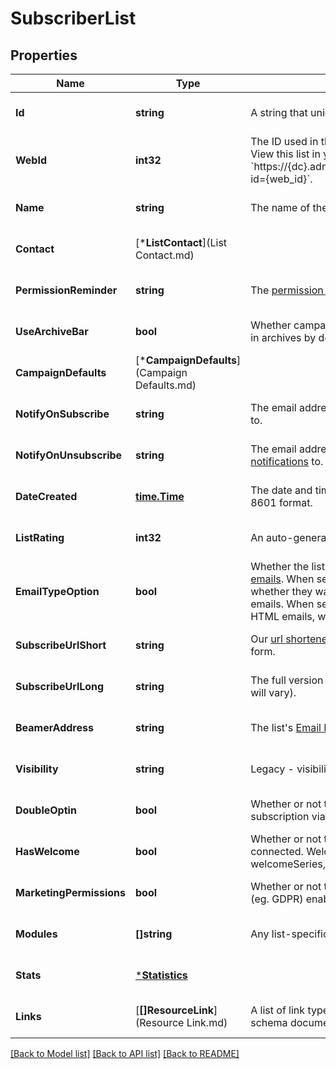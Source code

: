 # SubscriberList

## Properties
Name | Type | Description | Notes
------------ | ------------- | ------------- | -------------
**Id** | **string** | A string that uniquely identifies this list. | [optional] [default to null]
**WebId** | **int32** | The ID used in the Mailchimp web application. View this list in your Mailchimp account at &#x60;https://{dc}.admin.mailchimp.com/lists/members/?id&#x3D;{web_id}&#x60;. | [optional] [default to null]
**Name** | **string** | The name of the list. | [optional] [default to null]
**Contact** | [***ListContact**](List Contact.md) |  | [optional] [default to null]
**PermissionReminder** | **string** | The [permission reminder](https://mailchimp.com/help/edit-the-permission-reminder/) for the list. | [optional] [default to null]
**UseArchiveBar** | **bool** | Whether campaigns for this list use the [Archive Bar](https://mailchimp.com/help/about-email-campaign-archives-and-pages/) in archives by default. | [optional] [default to null]
**CampaignDefaults** | [***CampaignDefaults**](Campaign Defaults.md) |  | [optional] [default to null]
**NotifyOnSubscribe** | **string** | The email address to send [subscribe notifications](https://mailchimp.com/help/change-subscribe-and-unsubscribe-notifications/) to. | [optional] [default to null]
**NotifyOnUnsubscribe** | **string** | The email address to send [unsubscribe notifications](https://mailchimp.com/help/change-subscribe-and-unsubscribe-notifications/) to. | [optional] [default to null]
**DateCreated** | [**time.Time**](time.Time.md) | The date and time that this list was created in ISO 8601 format. | [optional] [default to null]
**ListRating** | **int32** | An auto-generated activity score for the list (0-5). | [optional] [default to null]
**EmailTypeOption** | **bool** | Whether the list supports [multiple formats for emails](https://mailchimp.com/help/change-audience-name-defaults/). When set to &#x60;true&#x60;, subscribers can choose whether they want to receive HTML or plain-text emails. When set to &#x60;false&#x60;, subscribers will receive HTML emails, with a plain-text alternative backup. | [optional] [default to null]
**SubscribeUrlShort** | **string** | Our [url shortened](https://mailchimp.com/help/share-your-signup-form/) version of this list&#39;s subscribe form. | [optional] [default to null]
**SubscribeUrlLong** | **string** | The full version of this list&#39;s subscribe form (host will vary). | [optional] [default to null]
**BeamerAddress** | **string** | The list&#39;s [Email Beamer](https://mailchimp.com/help/use-email-beamer-to-create-a-campaign/) address. | [optional] [default to null]
**Visibility** | **string** | Legacy - visibility settings are no longer used | [optional] [default to null]
**DoubleOptin** | **bool** | Whether or not to require the subscriber to confirm subscription via email. | [optional] [default to null]
**HasWelcome** | **bool** | Whether or not this list has a welcome automation connected. Welcome Automations: welcomeSeries, singleWelcome, emailFollowup. | [optional] [default to null]
**MarketingPermissions** | **bool** | Whether or not the list has marketing permissions (eg. GDPR) enabled. | [optional] [default to null]
**Modules** | **[]string** | Any list-specific modules installed for this list. | [optional] [default to null]
**Stats** | [***Statistics**](Statistics.md) |  | [optional] [default to null]
**Links** | [**[]ResourceLink**](Resource Link.md) | A list of link types and descriptions for the API schema documents. | [optional] [default to null]

[[Back to Model list]](../README.md#documentation-for-models) [[Back to API list]](../README.md#documentation-for-api-endpoints) [[Back to README]](../README.md)



